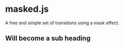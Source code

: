 # masked.js
A free and simple set of transitions using a mask effect.

Will become a sub heading
--------------
